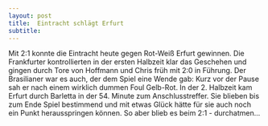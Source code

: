 ```yaml
---
layout: post
title:  Eintracht schlägt Erfurt
subtitle:  
---
```


Mit 2:1 konnte die Eintracht heute gegen Rot-Weiß Erfurt gewinnen. Die Frankfurter kontrollierten in der ersten Halbzeit klar das Geschehen und gingen durch Tore von Hoffmann und Chris früh mit 2:0 in Führung. Der Brasilianer war es auch, der dem Spiel eine Wende gab: Kurz vor der Pause sah er nach einem wirklich dummen Foul Gelb-Rot. In der 2. Halbzeit kam Erfurt durch Barletta in der 54. Minute zum Anschlusstreffer. Sie blieben bis zum Ende Spiel bestimmend und mit etwas Glück hätte für sie auch noch ein Punkt herausspringen können. So aber blieb es beim 2:1 - durchatmen...



